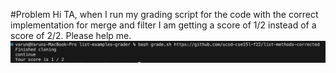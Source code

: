 #Problem
Hi TA, when I run my grading script for the code with the correct implementation for merge and filter I am getting a score of 1/2 instead of a score of 2/2. Please help me.
![Image](lab5-1.png)
